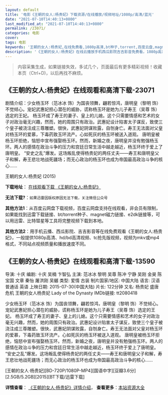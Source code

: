 ```yaml
---
layout: default
title: '电影《王朝的女人:杨贵妃》下载资源/在线播放/视频地址/1080p/高清/蓝光'
date: "2021-07-10T14:40:13+0800"
last_modified_at: "2021-07-10T14:40:13+0800"
permalink: /23071/
categories: 电影
cover:
tags: 电影
keywords: '王朝的女人:杨贵妃,在线免费看,1080p高清,bt种子,torrent,百度云盘,magnet,磁力链,迅雷下载资源'
description: '《王朝的女人:杨贵妃》在线云播放手机西瓜影院吉吉影音免费看，1080p高清bd/hd未删减完整版和tc抢先枪版，mkv/mp4格式，附带bt/torrent种子、magnet/磁力链、百度云盘、网盘资源迅雷下载链接'
---
```


>内容采集生成，如果链接失效，多试几个，页面最后有更多精彩视频！收藏本页（Ctrl+D)，以后再找不麻烦。


## 《王朝的女人:杨贵妃》在线观看和高清下载-23071

剧情介绍：少女杨玉环（范冰冰 饰）为国丧领舞，翩若惊鸿，唐明皇（黎明 饰）不觉倾心。宠妃武惠妃担心潜在的威胁，谎称杨玉环是她为儿子寿王（吴尊 饰）选定的王妃。   杨玉环成了寿王的妻子、皇上的儿媳。这个只需要情感和艺术的女子对政治毫无兴趣，然而，她的周围只有政治。武惠妃设计陷害太子谋反，致使三个皇子被浇注成三尊雕塑。很快，武惠妃阴谋败露，自刎身亡。寿王无法面对父皇对杨玉环的爱慕，下毒药致玉环流产。心如死灰的杨玉环被送入道观。   唐明皇被杨玉环拒绝，恼怒中宣布强娶杨玉环。然而，新婚之夜，唐明皇并没有勉强杨玉环。两人的感情在政治斗争的压力和宫廷日常生活中越走越近，杨玉环终于爱上了唐明皇。   “安史之乱”爆发。这场叛乱使得杨贵妃的两任丈夫——寿王和唐明皇父子和解，寿王悲壮地战死疆场；而无心政治的杨玉环也成为帝国最高政治斗争的核心……


王朝的女人:杨贵妃 (2015)

**下载地址**： [在线观看下载 《王朝的女人:杨贵妃》](https://www.btbtdy.me/btdy/dy81.html) 


**无法下载?**：`如果迅雷因版权原因无法下载，关注微信公众号 `

**其他方法1**：从百度云网盘下载视频，百度云网盘支持在线观看，非会员有限制，如果能找到迅雷下载链接、bt/torrent种子、magnet磁力链接、e2dk链接等，可以用迅雷、比特彗星等工具将完整视频下载到本地。

**其他方法2**：用手机云播、西瓜影院、吉吉影音等在线免费观看《王朝的女人:杨贵妃》，一般提供1080p高清、hd/bd高清视频、tc抢先版视频，视频为mkv或mp4格式，不同站点视频质量和播放速度不同。


## 《王朝的女人·杨贵妃》在线观看和高清下载-13590

导演: 十庆 编剧: 十庆 吴楠 卞智弘 主演: 范冰冰 黎明 吴尊 陈冲 宁静 吴刚 金昊 陈宝国 文章 秦怡 屠洪刚 吴樾 类型: 爱情 古装 制片国家/地区: 中国大陆 语言: 汉语普通话 英语 上映日期: 2015-07-30(中国大陆) 片长: 122分钟 又名: 杨贵妃 盛唐危机 王朝的女人杨贵妃 Lady of the Dynasty IMDb链接: tt2080418

少女杨玉环（范冰冰 饰）为国丧领舞，翩若惊鸿，唐明皇（黎明 饰）不觉倾心。宠妃武惠妃担心潜在的威胁，谎称杨玉环是她为儿子寿王（吴尊 饰）选定的王妃。 杨玉环成了寿王的妻子、皇上的儿媳。这个只需要情感和艺术的女子对政治毫无兴趣，然而，她的周围只有政治。武惠妃设计陷害太子谋反，致使三个皇子被浇注成三尊雕塑。很快，武惠妃阴谋败露，自刎身亡。寿王无法面对父皇对杨玉环的爱慕，下毒药致玉环流产。心如死灰的杨玉环被送入道观。 唐明皇被杨玉环拒绝，恼怒中宣布强娶杨玉环。然而，新婚之夜，唐明皇并没有勉强杨玉环。两人的感情在政治斗争的压力和宫廷日常生活中越走越近，杨玉环终于爱上了唐明皇。 “安史之乱”爆发。这场叛乱使得杨贵妃的两任丈夫——寿王和唐明皇父子和解，寿王悲壮地战死疆场；而无心政治的杨玉环也成为帝国最高政治斗争的核心……


[王朝的女人·杨贵妃][BD-720P/1080P-MP4][国语中字][豆瓣3.6分][2.5GB/5.2GB][2015][BT下载/迅雷下载]

**详情查看**： [《王朝的女人·杨贵妃》详情介绍](/movie/13590/)， **查看更多**：[本站资源大全](/movie/t/all/)

